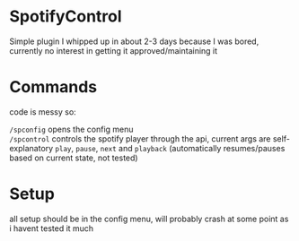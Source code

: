# SpotifyControl

Simple plugin I whipped up in about 2-3 days because I was bored, currently no interest in getting it approved/maintaining it

# Commands

code is messy so:

```/spconfig``` opens the config menu \
```/spcontrol``` controls the spotify player through the api, current args are self-explanatory ```play```, ```pause```, ```next``` and ```playback``` (automatically resumes/pauses based on current state, not tested)

# Setup
all setup should be in the config menu, will probably crash at some point as i havent tested it much